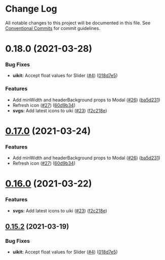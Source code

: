 # Change Log

All notable changes to this project will be documented in this file.
See [Conventional Commits](https://conventionalcommits.org) for commit guidelines.

# 0.18.0 (2021-03-28)


### Bug Fixes

* **uikit:** Accept float values for Slider ([#4](https://github.com/ballena-io/ballena-toolkit/tree/master/packages/pancake-uikit/issues/4)) ([018d7e5](https://github.com/ballena-io/ballena-toolkit/tree/master/packages/pancake-uikit/commit/018d7e5276e06cf880b2ce8f15f6eaa10e47f236))


### Features

* Add minWidth and headerBackground props to Modal ([#26](https://github.com/ballena-io/ballena-toolkit/tree/master/packages/pancake-uikit/issues/26)) ([ba5d231](https://github.com/ballena-io/ballena-toolkit/tree/master/packages/pancake-uikit/commit/ba5d231ce8c9d9f39b507befa7dbbf731bac0b26))
* Refresh icon ([#27](https://github.com/ballena-io/ballena-toolkit/tree/master/packages/pancake-uikit/issues/27)) ([60d9b34](https://github.com/ballena-io/ballena-toolkit/tree/master/packages/pancake-uikit/commit/60d9b34fbbd871d678c1836ff7ab924a4b301193))
* **svgs:** Add latest icons to uiki ([#23](https://github.com/ballena-io/ballena-toolkit/tree/master/packages/pancake-uikit/issues/23)) ([f2c218e](https://github.com/ballena-io/ballena-toolkit/tree/master/packages/pancake-uikit/commit/f2c218e270ed8c351184fedf8ef5d7edd9439176))





# [0.17.0](https://github.com/pancakeswap/pancake-toolkit/tree/master/packages/pancake-uikit/compare/@pancakeswap-libs/uikit@0.16.0...@pancakeswap-libs/uikit@0.17.0) (2021-03-24)


### Features

* Add minWidth and headerBackground props to Modal ([#26](https://github.com/pancakeswap/pancake-toolkit/tree/master/packages/pancake-uikit/issues/26)) ([ba5d231](https://github.com/pancakeswap/pancake-toolkit/tree/master/packages/pancake-uikit/commit/ba5d231ce8c9d9f39b507befa7dbbf731bac0b26))
* Refresh icon ([#27](https://github.com/pancakeswap/pancake-toolkit/tree/master/packages/pancake-uikit/issues/27)) ([60d9b34](https://github.com/pancakeswap/pancake-toolkit/tree/master/packages/pancake-uikit/commit/60d9b34fbbd871d678c1836ff7ab924a4b301193))





# [0.16.0](https://github.com/pancakeswap/pancake-toolkit/tree/master/packages/pancake-uikit/compare/@pancakeswap-libs/uikit@0.15.2...@pancakeswap-libs/uikit@0.16.0) (2021-03-22)


### Features

* **svgs:** Add latest icons to uiki ([#23](https://github.com/pancakeswap/pancake-toolkit/tree/master/packages/pancake-uikit/issues/23)) ([f2c218e](https://github.com/pancakeswap/pancake-toolkit/tree/master/packages/pancake-uikit/commit/f2c218e270ed8c351184fedf8ef5d7edd9439176))





## [0.15.2](https://github.com/pancakeswap/pancake-toolkit/tree/master/packages/pancake-uikit/compare/@pancakeswap-libs/uikit@0.15.2...@pancakeswap-libs/uikit@0.15.2) (2021-03-19)


### Bug Fixes

* **uikit:** Accept float values for Slider ([#4](https://github.com/pancakeswap/pancake-toolkit/tree/master/packages/pancake-uikit/issues/4)) ([018d7e5](https://github.com/pancakeswap/pancake-toolkit/tree/master/packages/pancake-uikit/commit/018d7e5276e06cf880b2ce8f15f6eaa10e47f236))
